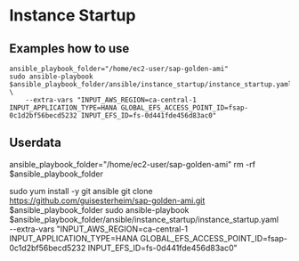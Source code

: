 # Instance Startup

## Examples how to use
```
ansible_playbook_folder="/home/ec2-user/sap-golden-ami"
sudo ansible-playbook $ansible_playbook_folder/ansible/instance_startup/instance_startup.yaml \
    --extra-vars "INPUT_AWS_REGION=ca-central-1 INPUT_APPLICATION_TYPE=HANA GLOBAL_EFS_ACCESS_POINT_ID=fsap-0c1d2bf56becd5232 INPUT_EFS_ID=fs-0d441fde456d83ac0"
```

## Userdata

ansible_playbook_folder="/home/ec2-user/sap-golden-ami"
rm -rf $ansible_playbook_folder

sudo yum install -y git ansible
git clone https://github.com/guisesterheim/sap-golden-ami.git $ansible_playbook_folder
sudo ansible-playbook $ansible_playbook_folder/ansible/instance_startup/instance_startup.yaml \
    --extra-vars "INPUT_AWS_REGION=ca-central-1 INPUT_APPLICATION_TYPE=HANA GLOBAL_EFS_ACCESS_POINT_ID=fsap-0c1d2bf56becd5232 INPUT_EFS_ID=fs-0d441fde456d83ac0"